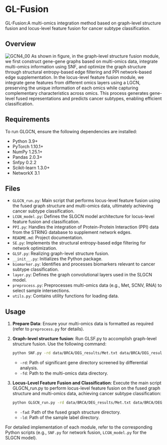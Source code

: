 # GL-Fusion 
GL-Fusion:A multi-omics integration method based on graph-level structure fusion and locus-level feature fusion for cancer subtype classification.

## Overview  
![GCN4_00](https://github.com/user-attachments/assets/11f72ef3-2d56-45de-af8e-40eb66105177)
As shown in figure, in the graph-level structure fusion module, we first construct gene-gene graphs based on multi-omics data, integrate multi-omics information using SNF, and optimize the graph structure through structural entropy-based edge filtering and PPI network-based edge supplementation. In the locus-level feature fusion module, we integrate gene features from different omics layers using a LGCN, preserving the unique information of each omics while capturing complementary characteristics across omics. This process generates gene-level fused representations and predicts cancer subtypes, enabling efficient classification.

## Requirements  
To run GLGCN, ensure the following dependencies are installed:  
- Python 3.9+
- PyTorch 1.10.1+
- NumPy  1.25.1+
- Pandas  2.0.3+
- Snfpy 0.2.2 
- Scikit-learn  1.3.0+
- NetworkX  3.1


## Files  
- `GLGCN_run.py`: Main script that performs locus-level feature fusion using the fused graph structure and multi-omics data, ultimately achieving cancer subtype classification.  
- `LCGN_model.py`: Defines the SLGCN model architecture for locus-level feature fusion and classification.  
- `PPI.py`: Handles the integration of Protein-Protein Interaction (PPI) data from the STRING database to supplement network edges.  
- `README.md`: Project documentation.  
- `SE.py`: Implements the structural entropy-based edge filtering for network optimization.  
- `GLSF.py`: Realizing graph-level structure fusion.  
- `__init__.py`: Initializes the Python package.  
- `biomarker.py`: Identifies and processes biomarkers relevant to cancer subtype classification.  
- `layer.py`: Defines the graph convolutional layers used in the SLGCN model.  
- `preprocess.py`: Preprocesses multi-omics data (e.g., Met, SCNV, RNA) to select sample intersections.  
- `utils.py`: Contains utility functions for loading data.  

## Usage  
1. **Prepare Data**: Ensure your multi-omics data is formatted as required (refer to `preprocess.py` for details).
2. **Graph-level structure fusion**: Run GLSF.py to accomplish graph-level structure fusion. Use the following command:
   ```bash
   python SNF.py -rd data/BRCA/DEG_results/Met.txt data/BRCA/DEG_results/SCNV.txt data/BRCA/DEG_results/Seq_RNA.txt -fd data/BRCA/Met.csv data/BRCA/SCNV.csv data/BRCA/Seq_RNA.csv --metric cosine
   ```
   - `-rd`: Path of significant gene directory screened by differential analysis.  
   - `-fd`: Path to the multi-omics data directory.
   
4. **Locus-Level Feature Fusion and Classification**: Execute the main script GLGCN_run.py to perform locus-level feature fusion on the fused graph structure and multi-omics data, achieving cancer subtype classification:  
   ```bash
   python GLGCN_run.py -rd data/BRCA/DEG_results/Met.txt data/BRCA/DEG_results/SCNV.txt data/BRCA/DEG_results/Seq_RNA.txt -fd data/BRCA/Met.csv data/BRCA/SCNV.csv data/BRCA/Seq_RNA.csv -fad results/BRCA-SNF.csv -ld data/BRCA/label.csv
   ```
   - `-fad`: Path of the fused graph structure directory.
   - `-ld`: Path of the sample label directory.

For detailed implementation of each module, refer to the corresponding Python scripts (e.g., `SNF.py` for network fusion, `LCGN_model.py` for the SLGCN model).


